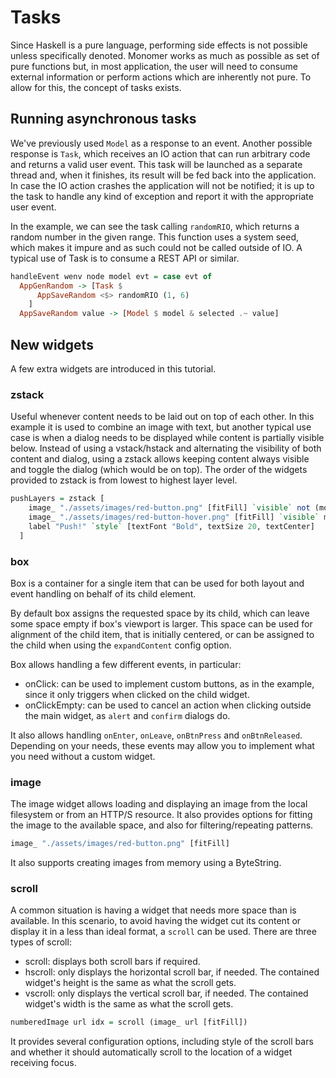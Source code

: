 # Tasks

Since Haskell is a pure language, performing side effects is not possible unless
specifically denoted. Monomer works as much as possible as set of pure functions
but, in most application, the user will need to consume external information or
perform actions which are inherently not pure. To allow for this, the concept of
tasks exists.

## Running asynchronous tasks

We've previously used `Model` as a response to an event. Another possible
response is `Task`, which receives an IO action that can run arbitrary code and
returns a valid user event. This task will be launched as a separate thread and,
when it finishes, its result will be fed back into the application. In case the
IO action crashes the application will not be notified; it is up to the task to
handle any kind of exception and report it with the appropriate user event.

In the example, we can see the task calling `randomRIO`, which returns a random
number in the given range. This function uses a system seed, which makes it
impure and as such could not be called outside of IO. A typical use of Task
is to consume a REST API or similar.

```haskell
handleEvent wenv node model evt = case evt of
  AppGenRandom -> [Task $
      AppSaveRandom <$> randomRIO (1, 6)
    ]
  AppSaveRandom value -> [Model $ model & selected .~ value]
```

## New widgets

A few extra widgets are introduced in this tutorial.

### zstack

Useful whenever content needs to be laid out on top of each other. In this
example it is used to combine an image with text, but another typical use case
is when a dialog needs to be displayed while content is partially visible below.
Instead of using a vstack/hstack and alternating the visibility of both content
and dialog, using a zstack allows keeping content always visible and toggle the
dialog (which would be on top). The order of the widgets provided to zstack is
from lowest to highest layer level.

```haskell
pushLayers = zstack [
    image_ "./assets/images/red-button.png" [fitFill] `visible` not (model ^. hoverButton),
    image_ "./assets/images/red-button-hover.png" [fitFill] `visible` model ^. hoverButton,
    label "Push!" `style` [textFont "Bold", textSize 20, textCenter]
  ]
```

### box

Box is a container for a single item that can be used for both layout and event
handling on behalf of its child element.

By default box assigns the requested space by its child, which can leave some
space empty if box's viewport is larger. This space can be used for alignment of
the child item, that is initially centered, or can be assigned to the child when
using the `expandContent` config option.

Box allows handling a few different events, in particular:

- onClick: can be used to implement custom buttons, as in the example, since it
  only triggers when clicked on the child widget.
- onClickEmpty: can be used to cancel an action when clicking outside the main
  widget, as `alert` and `confirm` dialogs do.

It also allows handling `onEnter`, `onLeave`, `onBtnPress` and `onBtnReleased`.
Depending on your needs, these events may allow you to implement what you need
without a custom widget.

### image

The image widget allows loading and displaying an image from the local
filesystem or from an HTTP/S resource. It also provides options for fitting the
image to the available space, and also for filtering/repeating patterns.

```haskell
image_ "./assets/images/red-button.png" [fitFill]
```

It also supports creating images from memory using a ByteString.

### scroll

A common situation is having a widget that needs more space than is available. In
this scenario, to avoid having the widget cut its content or display it in a less
than ideal format, a `scroll` can be used. There are three types of scroll:

- scroll: displays both scroll bars if required.
- hscroll: only displays the horizontal scroll bar, if needed. The contained
  widget's height is the same as what the scroll gets.
- vscroll: only displays the vertical scroll bar, if needed. The contained
  widget's width is the same as what the scroll gets.

```haskell
numberedImage url idx = scroll (image_ url [fitFill])
```

It provides several configuration options, including style of the scroll bars
and whether it should automatically scroll to the location of a widget receiving
focus.

